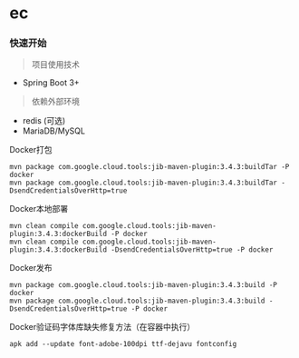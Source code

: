 # ec

### 快速开始
> 项目使用技术
- Spring Boot 3+
> 依赖外部环境
- redis (可选)
- MariaDB/MySQL


Docker打包


    mvn package com.google.cloud.tools:jib-maven-plugin:3.4.3:buildTar -P docker
    mvn package com.google.cloud.tools:jib-maven-plugin:3.4.3:buildTar -DsendCredentialsOverHttp=true

Docker本地部署


    mvn clean compile com.google.cloud.tools:jib-maven-plugin:3.4.3:dockerBuild -P docker
    mvn clean compile com.google.cloud.tools:jib-maven-plugin:3.4.3:dockerBuild -DsendCredentialsOverHttp=true -P docker

Docker发布


    mvn package com.google.cloud.tools:jib-maven-plugin:3.4.3:build -P docker
    mvn package com.google.cloud.tools:jib-maven-plugin:3.4.3:build -DsendCredentialsOverHttp=true -P docker


Docker验证码字体库缺失修复方法（在容器中执行）

    apk add --update font-adobe-100dpi ttf-dejavu fontconfig

